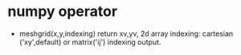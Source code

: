 




# numpy operator

* meshgrid(x,y,indexing)
return xv,yv, 2d array
indexing: cartesian ('xy',default) or matrix('ij') indexing output.
